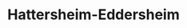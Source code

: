 ---
title: Hattersheim-Eddersheim
url: /hattersheim-eddersheim/
latitude: 50.035
longitude: 8.466
---